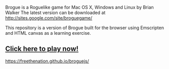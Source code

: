 Brogue is a Roguelike game for Mac OS X, Windows and Linux by Brian Walker
The latest version can be downloaded at http://sites.google.com/site/broguegame/

This repository is a version of Brogue built for the browser using Emscripten and HTML canvas as a learning exercise.

## [Click here to play now!](https://freethenation.github.io/broguejs/)

https://freethenation.github.io/broguejs/
